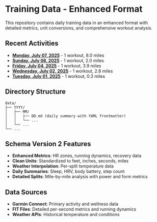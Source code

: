 # Training Data - Enhanced Format

This repository contains daily training data in an enhanced format with detailed metrics, 
unit conversions, and comprehensive workout analysis.

## Recent Activities

- **[Monday, July 07, 2025](data/2025/07/07.md)** - 1 workout, 8.0 miles
- **[Sunday, July 06, 2025](data/2025/07/06.md)** - 1 workout, 2.0 miles
- **[Friday, July 04, 2025](data/2025/07/04.md)** - 1 workout, 3.9 miles
- **[Wednesday, July 02, 2025](data/2025/07/02.md)** - 1 workout, 2.8 miles
- **[Tuesday, July 01, 2025](data/2025/07/01.md)** - 1 workout, 0.3 miles

## Directory Structure

```
data/
├── YYYY/
│   ├── MM/
│   │   ├── DD.md (daily summary with YAML frontmatter)
│   │   └── ...
│   └── ...
└── ...
```

## Schema Version 2 Features

- **Enhanced Metrics**: HR zones, running dynamics, recovery data
- **Clean Units**: Standardized to feet, inches, seconds, miles
- **Weather Interpolation**: Per-split temperature data
- **Daily Summaries**: Sleep, HRV, body battery, step count
- **Detailed Splits**: Mile-by-mile analysis with power and form metrics

## Data Sources

- **Garmin Connect**: Primary activity and wellness data
- **FIT Files**: Detailed per-second metrics and running dynamics
- **Weather APIs**: Historical temperature and conditions
